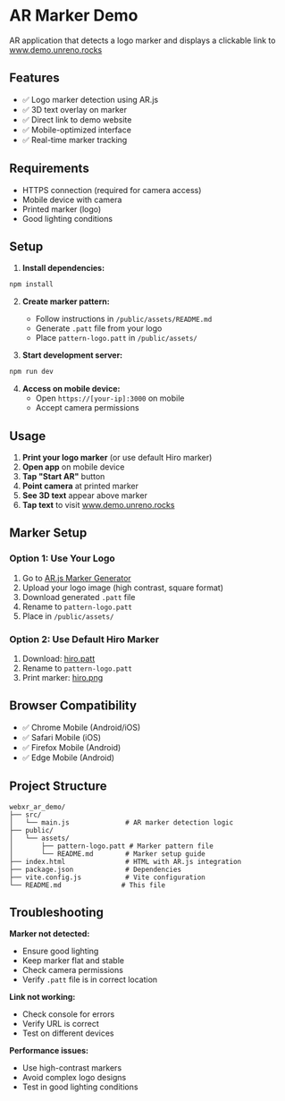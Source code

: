 # AR Marker Demo

AR application that detects a logo marker and displays a clickable link to www.demo.unreno.rocks

## Features

- ✅ Logo marker detection using AR.js
- ✅ 3D text overlay on marker
- ✅ Direct link to demo website
- ✅ Mobile-optimized interface
- ✅ Real-time marker tracking

## Requirements

- HTTPS connection (required for camera access)
- Mobile device with camera
- Printed marker (logo)
- Good lighting conditions

## Setup

1. **Install dependencies:**
```bash
npm install
```

2. **Create marker pattern:**
   - Follow instructions in `/public/assets/README.md`
   - Generate `.patt` file from your logo
   - Place `pattern-logo.patt` in `/public/assets/`

3. **Start development server:**
```bash
npm run dev
```

4. **Access on mobile device:**
   - Open `https://[your-ip]:3000` on mobile
   - Accept camera permissions

## Usage

1. **Print your logo marker** (or use default Hiro marker)
2. **Open app** on mobile device
3. **Tap "Start AR"** button
4. **Point camera** at printed marker
5. **See 3D text** appear above marker
6. **Tap text** to visit www.demo.unreno.rocks

## Marker Setup

### Option 1: Use Your Logo
1. Go to [AR.js Marker Generator](https://jeromeetienne.github.io/AR.js/three.js/examples/marker-training/examples/generator.html)
2. Upload your logo image (high contrast, square format)
3. Download generated `.patt` file
4. Rename to `pattern-logo.patt`
5. Place in `/public/assets/`

### Option 2: Use Default Hiro Marker
1. Download: [hiro.patt](https://raw.githubusercontent.com/AR-js-org/AR.js/master/data/images/hiro.patt)
2. Rename to `pattern-logo.patt`
3. Print marker: [hiro.png](https://raw.githubusercontent.com/AR-js-org/AR.js/master/data/images/hiro.png)

## Browser Compatibility

- ✅ Chrome Mobile (Android/iOS)
- ✅ Safari Mobile (iOS)
- ✅ Firefox Mobile (Android)
- ✅ Edge Mobile (Android)

## Project Structure

```
webxr_ar_demo/
├── src/
│   └── main.js              # AR marker detection logic
├── public/
│   └── assets/
│       ├── pattern-logo.patt # Marker pattern file
│       └── README.md        # Marker setup guide
├── index.html               # HTML with AR.js integration
├── package.json             # Dependencies
├── vite.config.js           # Vite configuration
└── README.md               # This file
```

## Troubleshooting

**Marker not detected:**
- Ensure good lighting
- Keep marker flat and stable
- Check camera permissions
- Verify `.patt` file is in correct location

**Link not working:**
- Check console for errors
- Verify URL is correct
- Test on different devices

**Performance issues:**
- Use high-contrast markers
- Avoid complex logo designs
- Test in good lighting conditions
